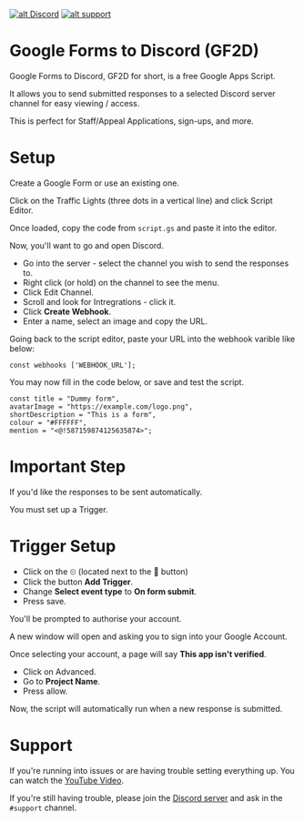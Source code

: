 <a href='http://dytuk.me/discord' target='_blank'>![alt Discord](https://img.shields.io/discord/659873886271438848?color=7289da&logo=discord&logoColor=white)</a> <a href='https://dytuk.me/bmac' target='_blank'>![alt support](https://img.shields.io/badge/support-blue)</a>

# Google Forms to Discord (GF2D)
Google Forms to Discord, GF2D for  short, is a free Google Apps Script.

It allows you to send submitted responses to a selected Discord server channel for easy viewing / access.

This is perfect for Staff/Appeal Applications, sign-ups, and more.



# Setup

Create a Google Form or use an existing one.

Click on the Traffic Lights (three dots in a vertical line) and click Script Editor.

Once loaded, copy the code from `script.gs` and paste it into the editor.

Now, you'll want to go and open Discord.

- Go into the server - select the channel you wish to send the responses to.
- Right click (or hold) on the channel to see the menu.
- Click Edit Channel.
- Scroll and look for Intregrations - click it.
- Click **Create Webhook**.
- Enter a name, select an image and copy the URL.

Going back to the script editor, paste your URL into the webhook varible like below:


```JS
const webhooks ['WEBHOOK_URL'];
```

You may now fill in the code below, or save and test the script.

```JS
const title = "Dummy form",
avatarImage = "https://example.com/logo.png",
shortDescription = "This is a form",
colour = "#FFFFFF",
mention = "<@!587159874125635874>";
```

# Important Step

If you'd like the responses to be sent automatically.

You must set up a Trigger.

# Trigger Setup

- Click on the ⏲ (located next to the 💾 button)
- Click the button **Add Trigger**.
- Change **Select event type** to **On form submit**.
- Press save.

You'll be prompted to authorise your account.

A new window will open and asking you to sign into your Google Account.

Once selecting your account, a page will say **This app isn't verified**.

- Click on Advanced.
- Go to **Project Name**.
- Press allow.

Now, the script will automatically run when a new response is submitted.

# Support

If you're running into issues or are having trouble setting everything up.
You can watch the [YouTube Video](https://www.youtube.com/watch?v=3OWl38WHCfE).

If you're still having trouble, please join the [Discord server](https://dytuk.me/discord) and ask in the `#support` channel.
